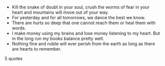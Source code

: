 - Kill the snake of doubt in your soul, crush the worms of fear in your heart and mountains will move out of your way.
 - For yesterday and for all tomorrows, we dance the best we know.
 - There are hurts so deep that one cannot reach them or heal them with words.
 - I make money using my brains and lose money listening to my heart. But in the long run my books balance pretty well.
 - Nothing fine and noble will ever perish from the earth as long as there are hearts to remember.

5 quotes